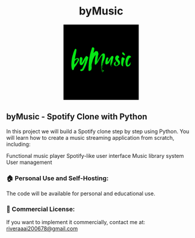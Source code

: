 <h1 align="center">byMusic</h1>

<div align="center">
  <img src="Image/bymusiclogo.png" alt="byMusic Logo" width="200"/>
</div>

## byMusic - Spotify Clone with Python
In this project we will build a Spotify clone step by step using Python. You will learn how to create a music streaming application from scratch, including:

Functional music player
Spotify-like user interface
Music library system
User management

### 🏠 Personal Use and Self-Hosting:
The code will be available for personal and educational use.

### 💼 Commercial License:
If you want to implement it commercially, contact me at: riveraaai200678@gmail.com